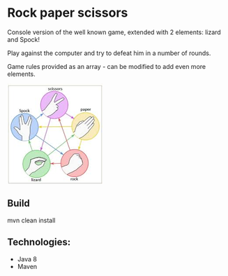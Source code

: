 # Rock paper scissors

Console version of the well known game,
extended with 2 elements: lizard and Spock!

Play against the computer and try to defeat him in a number of rounds.

Game rules provided as an array - can be modified to add even more elements.

![alt text](https://github.com/szymonstuszek/rock-paper-scissors/blob/master/src/main/resources/screens/rps.jpg)



## Build
mvn clean install

## Technologies:
 - Java 8
 - Maven
